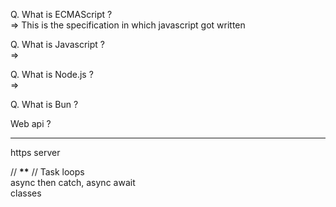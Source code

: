 Q. What is ECMAScript ?  
=> This is the specification in which javascript got written

Q. What is Javascript ?  
=>

Q. What is Node.js ?  
=>

Q. What is Bun ?


Web api ?


---

https server

// ********\*\*********
// Task
loops  
async then catch, async await  
classes
